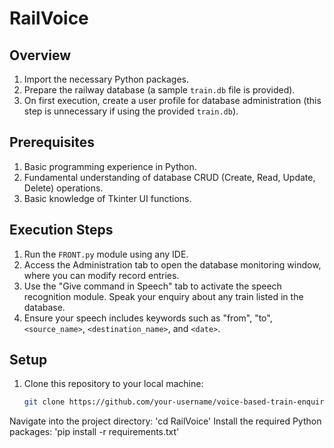 # RailVoice

## Overview

1. Import the necessary Python packages.
2. Prepare the railway database (a sample `train.db` file is provided).
3. On first execution, create a user profile for database administration (this step is unnecessary if using the provided `train.db`).

## Prerequisites

1. Basic programming experience in Python.
2. Fundamental understanding of database CRUD (Create, Read, Update, Delete) operations.
3. Basic knowledge of Tkinter UI functions.

## Execution Steps

1. Run the `FRONT.py` module using any IDE.
2. Access the Administration tab to open the database monitoring window, where you can modify record entries.
3. Use the "Give command in Speech" tab to activate the speech recognition module. Speak your enquiry about any train listed in the database.
4. Ensure your speech includes keywords such as "from", "to", `<source_name>`, `<destination_name>`, and `<date>`.

## Setup

1. Clone this repository to your local machine:
   ```bash
   git clone https://github.com/your-username/voice-based-train-enquiry-system.git
Navigate into the project directory:
   'cd RailVoice'
Install the required Python packages:
   'pip install -r requirements.txt'
